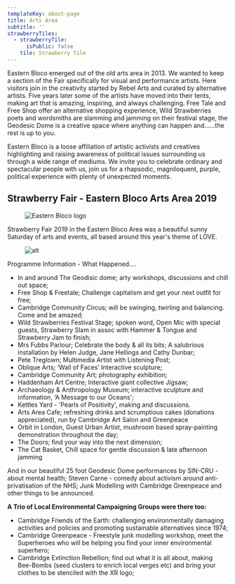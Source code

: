 ```yaml
---
templateKey: about-page
title: Arts Area
subtitle: ''
strawberryTiles:
  - strawberryTile:
      isPublic: false
    tile: Strawberry Tile
---
```

Eastern Bloco emerged out of the old arts area in 2013. We wanted to keep a section of the Fair specifically for visual and performance artists. Here visitors join in the creativity started by Rebel Arts and curated by alternative artists. Five years later some of the artists have moved into their tents, making art that is amazing, inspiring, and always challenging. Free Tale and Free Shop offer an alternative shopping experience, Wild Strawberries poets and wordsmiths are slamming and jamming on their festival stage, the Geodesic Dome is a creative space where anything can happen and……the rest is up to you.

Eastern Bloco is a loose affiliation of artistic activists and creatives highlighting and raising awareness of political issues surrounding us through a wide range of mediums. We invite you to celebrate ordinary and spectacular people with us, join us for a rhapsodic, magniloquent, purple, political experience with plenty of unexpected moments.

## Strawberry Fair - Eastern Bloco Arts Area 2019

<figure><img src="https://res.cloudinary.com/strawberryfair/image/upload/v1583076319/Ian%27s%20Pictures/Eastern%20Bloco/logo_ebaa_2019_v5lleh.jpg" alt="Eastern Bloco logo" class="html-embedded-image-medium"></figure>

Strawberry Fair 2019 in the Eastern Bloco Area was a beautiful sunny Saturday of arts and events, all based around this year's theme of LOVE.

<figure><img src="https://res.cloudinary.com/strawberryfair/image/upload/v1582668256/Ian%27s%20Pictures/Eastern%20Bloco/Eastern_Blocco_9_fwvmzd.jpg" alt="alt" class="html-embedded-image-medium"></figure>

Programme Information - What Happened....

* In and around The Geodisic dome; arty workshops, discussions and chill out space;
* Free Shop & Freetale; Challenge capitalism and get your next outfit for free;
* Cambridge Community Circus; will be swinging, twirling and balancing. Come and be amazed;
* Wild Strawberries Festival Stage; spoken word, Open Mic with special guests, Strawberry Slam in assoc with Hammer & Tongue and Strawberry Jam to finish;
* Mrs Fubbs Parlour; Celebrate the body & all its bits; A salubrious installation by Helen Judge, Jane Hellings and Cathy Dunbar;
* Pete Treglown; Multimedia Artist with Listening Post;
* Oblique Arts; ‘Wall of Faces’ Interactive sculpture;
* Cambridge Community Art; photography exhibition;
* Haddenham Art Centre; Interactive giant collective Jigsaw;
* Archaeology & Anthropology Museum; interactive sculpture and information, ‘A Message to our Oceans';
* Kettles Yard - 'Pearls of Positivity', making and discussions.
* Arts Area Cafe; refreshing drinks and scrumptious cakes (donations appreciated), run by Cambridge Art Salon and Greenpeace
* Orbit in London, Guest Urban Artist, mushroom based spray-painting demonstration throughout the day;
* The Doors; find your way into the next dimension;
* The Cat Basket, Chill space for gentle discussion & late afternoon jamming

And in our beautiful 25 foot Geodesic Dome performances by SIN-CRU - about mental health; Steven Carne - comedy about activism around anti-privatisation of the NHS; Junk Modelling with Cambridge Greenpeace and other things to be announced.

**A Trio of Local Environmental Campaigning Groups were there too:** 

* Cambridge Friends of the Earth: challenging environmentally damaging activities and policies and promoting sustainable alternatives since 1974;
* Cambridge Greenpeace - Freestyle junk modelling workshop, meet the Superheroes who will be helping you find your inner environmental superhero; 
* Cambridge Extinction Rebellion; find out what it is all about, making Bee-Bombs (seed clusters to enrich local verges etc) and bring your clothes to be stenciled with the XR logo;
